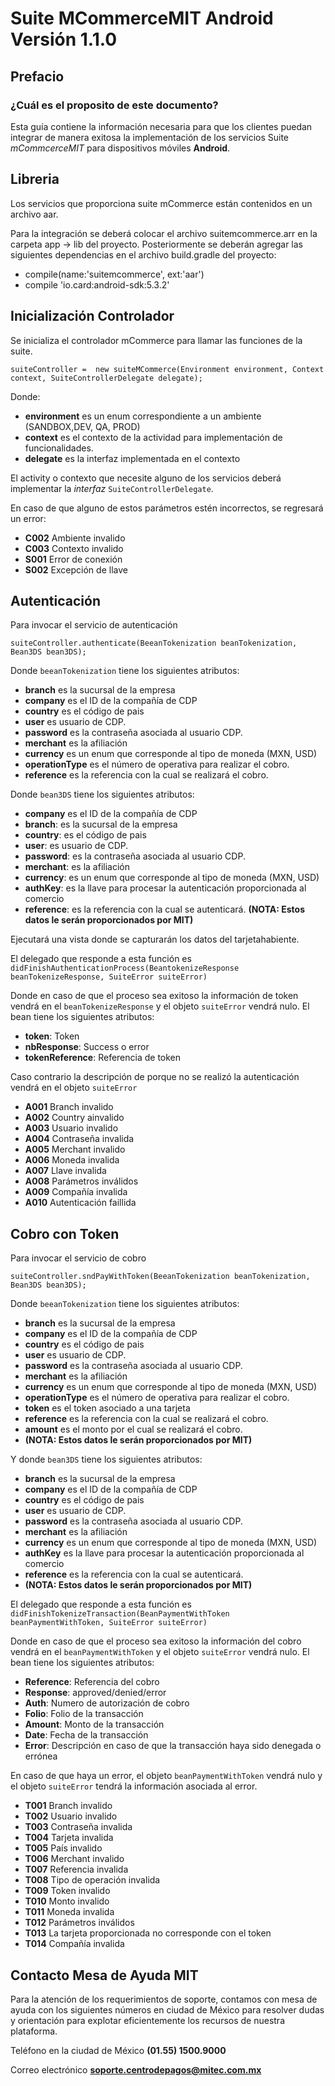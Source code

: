 # Suite MCommerceMIT Android Versión 1.1.0

## Prefacio

### ¿Cuál es el proposito de este documento?

Esta guía contiene la información necesaria para que los clientes puedan integrar de manera exitosa la implementación de los servicios Suite _mCommcerceMIT_ para dispositivos móviles **Android**.

## Libreria

Los servicios que proporciona suite mCommerce están contenidos en un archivo aar.

Para la integración se deberá colocar el archivo suitemcommerce.arr en la carpeta app -> lib del proyecto.
Posteriormente se deberán agregar las siguientes dependencias en el archivo build.gradle del proyecto:

* compile(name:'suitemcommerce', ext:'aar')
* compile 'io.card:android-sdk:5.3.2' 


## Inicialización Controlador

Se inicializa el controlador mCommerce para llamar las funciones de la suite. 

`suiteController =  new suiteMCommerce(Environment environment, Context context, SuiteControllerDelegate delegate);`

Donde:
* **environment** es un enum correspondiente a un ambiente (SANDBOX,DEV, QA, PROD)
* **context** es el contexto de la actividad para implementación de funcionalidades.
* **delegate** es la interfaz implementada en el contexto


El activity o contexto que necesite alguno de los servicios deberá implementar la _interfaz_ `SuiteControllerDelegate`.

En caso de que alguno de estos parámetros estén incorrectos, se regresará un error:

* **C002**	Ambiente invalido
* **C003**	Contexto invalido
* **S001**	Error de conexión
* **S002**	Excepción de llave


## Autenticación

Para invocar el servicio de autenticación

`suiteController.authenticate(BeeanTokenization beanTokenization, Bean3DS bean3DS); `

Donde `beeanTokenization` tiene los siguientes atributos:

* **branch** es la sucursal de la empresa
* **company** es el ID de la compañía de CDP
* **country** es el código de pais
* **user** es usuario de CDP.
* **password** es la contraseña asociada al usuario CDP.
* **merchant** es la afiliación
* **currency** es un enum que corresponde al tipo de moneda (MXN, USD)
* **operationType** es el número de operativa para realizar el cobro.
* **reference** es la referencia con la cual se realizará el cobro.


Donde `bean3DS` tiene los siguientes atributos:

* **company** es el ID de la compañía de CDP
* **branch**: es la sucursal de la empresa
* **country**: es el código de pais
* **user**: es usuario de CDP.
* **password**: es la contraseña asociada al usuario CDP.
* **merchant**: es la afiliación
* **currency**: es un enum que corresponde al tipo de moneda (MXN, USD)
* **authKey**: es la llave para procesar la autenticación proporcionada al comercio
* **reference**: es la referencia con la cual se autenticará.
**(NOTA: Estos datos le serán proporcionados por MIT)**


Ejecutará una vista donde se capturarán los datos del tarjetahabiente. 


El delegado que responde a esta función es `didFinishAuthenticationProcess(BeantokenizeResponse beanTokenizeResponse, SuiteError suiteError)`


Donde en caso de que el proceso sea exitoso la información de token vendrá en el `beanTokenizeResponse` y el objeto `suiteError` vendrá nulo. El bean tiene los siguientes atributos:

* **token**: Token
* **nbResponse**: Success o error
* **tokenReference**: Referencia de token

Caso contrario la descripción de porque no se realizó la autenticación vendrá en el objeto `suiteError`

* **A001**	Branch invalido
* **A002**	Country ainvalido
* **A003**	Usuario invalido
* **A004**	Contraseña invalida
* **A005**	Merchant invalido
* **A006**	Moneda invalida
* **A007**	Llave invalida
* **A008**	Parámetros inválidos
* **A009**	Compañía invalida
* **A010**	Autenticación faillida

## Cobro con Token

Para invocar el servicio de cobro

`suiteController.sndPayWithToken(BeeanTokenization beanTokenization, Bean3DS bean3DS); `

Donde `beeanTokenization` tiene los siguientes atributos:

* **branch** es la sucursal de la empresa
* **company** es el ID de la compañía de CDP
* **country** es el código de pais
* **user** es usuario de CDP.
* **password** es la contraseña asociada al usuario CDP.
* **merchant** es la afiliación
* **currency** es un enum que corresponde al tipo de moneda (MXN, USD)
* **operationType** es el número de operativa para realizar el cobro.
* **token** es el token asociado a una tarjeta
* **reference** es la referencia con la cual se realizará el cobro.
* **amount** es el monto por el cual se realizará el cobro.
* **(NOTA: Estos datos le serán proporcionados por MIT)**

Y donde `bean3DS` tiene los siguientes atributos:

* **branch** es la sucursal de la empresa
* **company** es el ID de la compañía de CDP
* **country** es el código de pais
* **user** es usuario de CDP.
* **password** es la contraseña asociada al usuario CDP.
* **merchant** es la afiliación
* **currency** es un enum que corresponde al tipo de moneda (MXN, USD)
* **authKey** es la llave para procesar la autenticación proporcionada al comercio
* **reference** es la referencia con la cual se autenticará.
* **(NOTA: Estos datos le serán proporcionados por MIT)**

El delegado que responde a esta función es `didFinishTokenizeTransaction(BeanPaymentWithToken beanPaymentWithToken, SuiteError suiteError)`

Donde en caso de que el proceso sea exitoso la información del cobro vendrá en el `beanPaymentWithToken` y el objeto `suiteError` vendrá nulo. El bean tiene los siguientes atributos:

* **Reference**: Referencia del cobro
* **Response**: approved/denied/error
* **Auth**: Numero de autorización de cobro
* **Folio**: Folio de la transacción
* **Amount**: Monto de la transacción
* **Date**: Fecha de la transacción
* **Error**: Descripción en caso de que la transacción haya sido denegada o errónea

En caso de que haya un error, el objeto `beanPaymentWithToken` vendrá nulo y el objeto `suiteError` tendrá la información asociada al error.

* **T001**	Branch invalido
* **T002**	Usuario invalido
* **T003**	Contraseña invalida
* **T004**	Tarjeta invalida
* **T005**	País invalido 
* **T006**	Merchant invalido
* **T007**	Referencia invalida
* **T008**	Tipo de operación invalida
* **T009**	Token invalido
* **T010**	Monto invalido
* **T011**	Moneda invalida
* **T012**	Parámetros inválidos
* **T013**	La tarjeta proporcionada no corresponde con el token
* **T014**	Compañía invalida



## Contacto Mesa de Ayuda MIT
Para la atención de los requerimientos de soporte, contamos con mesa de ayuda con los siguientes números en ciudad de México para resolver dudas y orientación para explotar eficientemente los recursos de nuestra plataforma.

Teléfono en la ciudad de México 
**(01.55) 1500.9000**

Correo electrónico 
**soporte.centrodepagos@mitec.com.mx**
